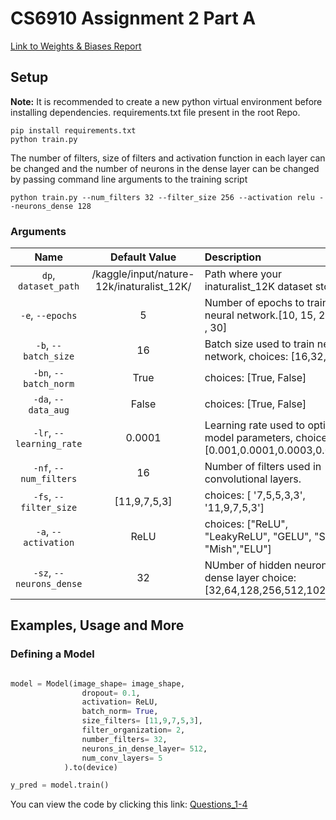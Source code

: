 # CS6910 Assignment 2 Part A

[Link to Weights & Biases Report](https://wandb.ai/cs23m007/dl-assignment-2/reports/CS6910-Assignment-2--Vmlldzo3Mzk2NDcz)

## Setup

**Note:** It is recommended to create a new python virtual environment before installing dependencies. requirements.txt file present in the root Repo.

```
pip install requirements.txt
python train.py
```

The number of filters, size of filters and activation function in each layer can be changed and  the number of neurons in the dense layer can be changed by passing command line arguments to the training script

```
python train.py --num_filters 32 --filter_size 256 --activation relu --neurons_dense 128
``` 

### Arguments

| Name | Default Value | Description |
| :---: | :-------------: | :----------- |
| `dp`, `dataset_path` | /kaggle/input/nature-12k/inaturalist_12K/ | Path where your inaturalist_12K dataset store |
| `-e`, `--epochs` | 5 | Number of epochs to train neural network.[10, 15, 20 , 25 , 30] |
| `-b`, `--batch_size` | 16 | Batch size used to train neural network, choices: [16,32,64] | 
| `-bn`, `--batch_norm` | True | choices:  [True, False] | 
| `-da`, `--data_aug` | False | choices:  [True, False] | 
| `-lr`, `--learning_rate` | 0.0001 | Learning rate used to optimize model parameters, choices: [0.001,0.0001,0.0003,0.0005] | 
| `-nf`, `--num_filters` | 16 | Number of filters used in convolutional layers. | 
| `-fs`, `--filter_size` | [11,9,7,5,3] | choices: [ '7,5,5,3,3', '11,9,7,5,3'] | 
| `-a`, `--activation` | ReLU | choices:  ["ReLU", "LeakyReLU", "GELU", "SiLU", "Mish","ELU"] |
| `-sz`, `--neurons_dense` | 32 | NUmber of hidden neurons in dense layer choice: [32,64,128,256,512,1024 ]. |

## Examples, Usage and More

### Defining a Model

```python

model = Model(image_shape= image_shape,
                dropout= 0.1,
                activation= ReLU,
                batch_norm= True,
                size_filters= [11,9,7,5,3],
                filter_organization= 2,
                number_filters= 32,
                neurons_in_dense_layer= 512,
                num_conv_layers= 5
            ).to(device)

y_pred = model.train()
```

You can view the code by clicking this link: [Questions_1-4](<DL_ASSIGNMENT_2_PART_A.ipynb>)
